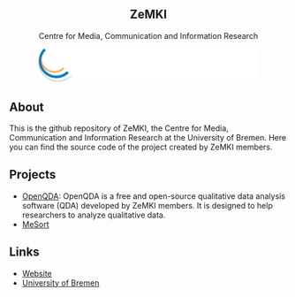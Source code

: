 <div align="center">
    <h2>ZeMKI</h2>
    <p>Centre for Media, Communication and Information Research</p>
</div>
<p align="center">
    <img src="https://github.com/openqda/.github/blob/main/profile/zemki-und-uni-logo-weiss-1x.png?raw=true" alt="img ZeMKI" width="400"/>
</p>

## About
This is the github repository of ZeMKI, the Centre for Media, Communication and Information Research at the University of Bremen. Here you can find the source code of the project created by ZeMKI members.

## Projects
- [OpenQDA](https://github.com/openqda/openqda): OpenQDA is a free and open-source qualitative data analysis software (QDA) developed by ZeMKI members. It is designed to help researchers to analyze qualitative data.
- [MeSort](https://github.com/zemki/mesort)

## Links
- [Website](https://www.zemki.uni-bremen.de/en/)
- [University of Bremen](https://www.uni-bremen.de/en)
